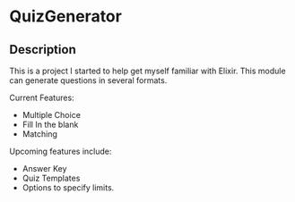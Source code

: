 # QuizGenerator

## Description

This is a project I started to help get myself familiar with Elixir. This module can
generate questions in several formats. 

Current Features:

* Multiple Choice
* Fill In the blank
* Matching

Upcoming features include:

* Answer Key
* Quiz Templates
* Options to specify limits.


